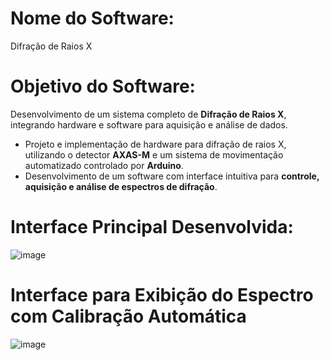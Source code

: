# Nome do Software: 
  Difração de Raios X

# Objetivo do Software:

Desenvolvimento de um sistema completo de **Difração de Raios X**, integrando hardware e software para aquisição e análise de dados.  

- Projeto e implementação de hardware para difração de raios X, utilizando o detector **AXAS-M** e um sistema de movimentação automatizado controlado por **Arduino**.  
- Desenvolvimento de um software com interface intuitiva para **controle, aquisição e análise de espectros de difração**.

# Interface Principal Desenvolvida:
![image](https://github.com/user-attachments/assets/a4ad290b-3aa7-4879-b5e6-7fbaba17b6df)


# Interface para Exibição do Espectro com Calibração Automática
![image](https://github.com/user-attachments/assets/4379d5d9-567a-4aaf-8e65-55e76c7662f8)
